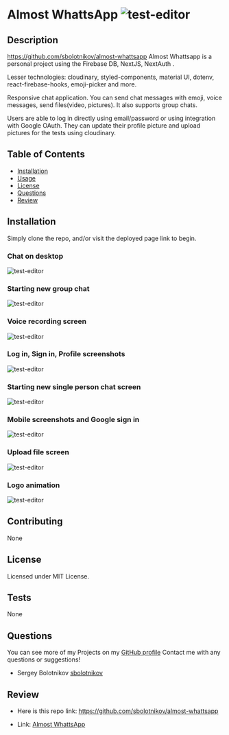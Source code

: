 # Almost WhattsApp ![test-editor](https://img.shields.io/github/license/sbolotnikov/almost-whattsapp)
## Description 
https://github.com/sbolotnikov/almost-whattsapp
Almost Whattsapp is a personal project using the Firebase DB, NextJS, NextAuth .

Lesser technologies: cloudinary, styled-components, material UI, dotenv, react-firebase-hooks, emoji-picker and more.

Responsive chat application. You can send chat messages with emoji, voice messages, send files(video, pictures). It also supports group chats.

Users are able to log in directly using email/password or using integration with Google OAuth. They can update their profile picture and upload pictures for the tests using cloudinary.


## Table of Contents
* [Installation](#installation)
* [Usage](#usage)
* [License](#license)
* [Questions](#questions)
* [Review](#review)
## Installation 
Simply clone the repo, and/or visit the deployed page link to begin.


### Chat on desktop
![test-editor](./public/images/img1.png) 

### Starting new group chat
![test-editor](./public/images/img2.png) 

### Voice recording screen
![test-editor](./public/images/img3.png) 

### Log in, Sign in, Profile screenshots
![test-editor](./public/images/img4.png) 

### Starting new single person chat screen
![test-editor](./public/images/img5.png) 

### Mobile screenshots and Google sign in
![test-editor](./public/images/img5.jpg) 

### Upload file screen
![test-editor](./public/images/img6.png) 

### Logo animation
![test-editor](./public/images/img.gif) 

## Contributing 
 None 
## License 
 Licensed under MIT License. 
## Tests 
 None
## Questions 
 You can see more of my Projects on my [GitHub profile](https://github.com/sbolotnikov) 
 Contact me with any questions or suggestions!
 * Sergey Bolotnikov [sbolotnikov](mailto:sbolotnikov@gmail.com)
## Review 
  * Here is this repo link: https://github.com/sbolotnikov/almost-whattsapp
 
  * Link: [Almost WhattsApp](https://almost-whattsapp.vercel.app)